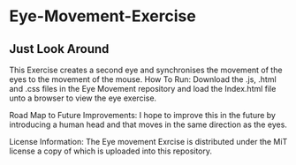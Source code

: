 # Eye-Movement-Exercise
## Just Look Around
This Exercise creates a second eye and synchronises the movement of the eyes to the movement of the mouse.
How To Run: 
Download the .js, .html and .css files in the Eye Movement repository and load the Index.html file unto a browser to view the eye exercise.

Road Map to Future Improvements:
I hope to improve this in the future by introducing a human head and that moves in the same direction as the eyes.  

License Information:
The Eye movement Exrcise is distributed under the MiT license a copy of which is uploaded into this repository.

